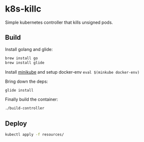 # k8s-killc
Simple kubernetes controller that kills unsigned pods.

## Build
Install golang and glide:

```bash
brew install go
brew install glide
```

Install [minikube](https://github.com/kubernetes/minikube/releases) and setup docker-env `eval $(minkube docker-env)`

Bring down the deps:

```bash
glide install
```

Finally build the container:
```bash
./build-controller
```

## Deploy
```bash
kubectl apply -f resources/
```
